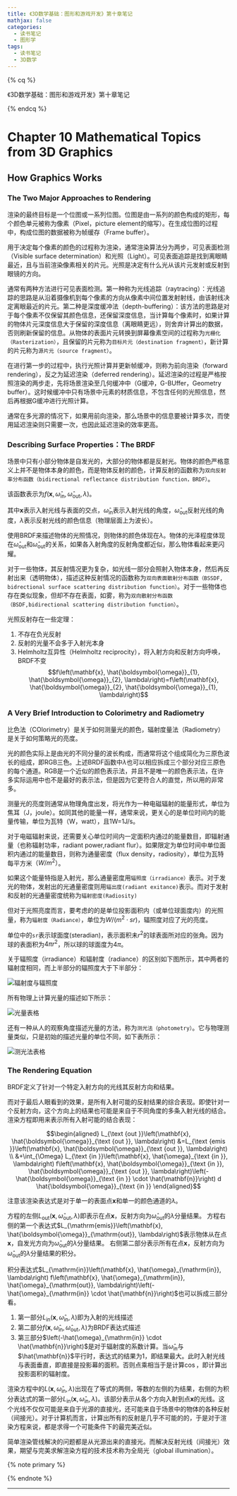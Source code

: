 ```yaml
---
title: 《3D数学基础：图形和游戏开发》第十章笔记
mathjax: false
categories:
  - 读书笔记
  - 图形学
tags:
  - 读书笔记
  - 3D数学
---
```


{% cq %}

《3D数学基础：图形和游戏开发》第十章笔记

{% endcq %}

<!--more-->

# Chapter 10 Mathematical Topics from 3D Graphics

## How Graphics Works

### The Two Major Approaches to Rendering

渲染的最终目标是一个位图或一系列位图。位图是由一系列的颜色构成的矩形，每个颜色单元被称为像素（Pixel，picture element的缩写）。在生成位图的过程中，构成位图的数据被称为帧缓存（Frame buffer）。

用于决定每个像素的颜色的过程称为渲染，通常渲染算法分为两步，可见表面检测（Visible surface determination）和光照（Light）。可见表面追踪是找到离眼睛最近，且与当前渲染像素相关的片元。光照是决定有什么光从该片元发射或反射到眼镜的方向。

通常有两种方法进行可见表面检测。第一种称为光线追踪（raytracing）：光线追踪的思路是从沿着摄像机到每个像素的方向从像素中间位置发射射线，由该射线决定离眼最近的片元。第二种是深度缓冲法（depth-buffering）：该方法的思路是对于每个像素不仅保留其颜色信息，还保留深度信息，当计算每个像素时，如果计算的物体片元深度信息大于保留的深度信息（离眼睛更远），则舍弃计算出的数据，否则刷新保留的信息。从物体的表面片元转换到屏幕像素空间的过程称为`光栅化（Rasterization）`，且保留的片元称为`目标片元（destination fragment）`，新计算的片元称为`源片元（source fragment）`。

在进行第一步的过程中，执行光照计算并更新帧缓冲，则称为前向渲染（forward rendering），反之为延迟渲染（deferred rendering）。延迟渲染的过程是严格按照渲染的两步走，先将场景渲染至几何缓冲中（G缓冲，G-BUffer，Geometry buffer）。这时候缓冲中只有场景中元素的材质信息，不包含任何的光照信息，然后再根据G缓冲进行光照计算。

通常在多光源的情况下，如果用前向渲染，那么场景中的信息要被计算多次，而使用延迟渲染则只需要一次，也因此延迟渲染的效率更高。

### Describing Surface Properties：The BRDF

场景中只有小部分物体是自发光的，大部分的物体都是反射光。物体的颜色严格意义上并不是物体本身的颜色，而是物体反射的颜色，计算反射的函数称为`双向反射率分布函数（bidirectional reflectance distribution function，BRDF）`。

该函数表示为$f\left(\mathbf{x}, \hat{\omega}_{\mathrm{in}}, \hat{\omega}_{\mathrm{out}}, \lambda\right)$。

其中$\mathbf{x}$表示入射光线与表面的交点，$\hat{\omega}_{\mathrm{in}}$表示入射光线的角度，$\hat{\omega}_{\mathrm{out}}$反射光线的角度，$\lambda$表示反射光线的颜色信息（物理层面上为波长）。

使用BRDF来描述物体的光照情况，则物体的颜色体现在$\lambda$。物体的光泽程度体现在$\hat{\omega}_{\mathrm{out}}$和$\hat{\omega}_{\mathrm{out}}$的关系，如果各入射角度的反射角度都近似，那么物体看起来更闪耀。

对于一些物体，其反射情况更为复杂，如光线一部分会照射入物体本身，然后再反射出来（透明物体），描述这种反射情况的函数称为`双向表面散射分布函数（BSSDF, bidrectional surface scattering distribution function）`。对于一些物体也存在类似现象，但却不存在表面，如雾，称为`双向散射分布函数（BSDF,bidirectional scattering distribution function）`。

光照反射存在一些定理：
1. 不存在负光反射
2. 反射的光量不会多于入射光本身
3. Helmholtz互异性（Helmholtz reciprocity），将入射方向和反射方向呼唤，BRDF不变
   $$f\left(\mathbf{x}, \hat{\boldsymbol{\omega}}_{1}, \hat{\boldsymbol{\omega}}_{2}, \lambda\right)=f\left(\mathbf{x}, \hat{\boldsymbol{\omega}}_{2}, \hat{\boldsymbol{\omega}}_{1}, \lambda\right)$$

### A Very Brief Introduction to Colorimetry and Radiometry

比色法（COlorimetry）是关于如何测量光的颜色，辐射度量法（Radiometry）是关于如何策略光的亮度。

光的颜色实际上是由光的不同分量的波长构成，而通常将这个组成简化为三原色波长的组成，即RGB三色。上述BRDF函数中$\lambda$也可以相应拆成三个部分对应三原色的每个通道。RGB是一个近似的颜色表示法，并且不是唯一的颜色表示法，在许多实际运用中也不是最好的表示法，但是因为它更符合人的直觉，所以用的非常多。

测量光的亮度则通常从物理角度出发，将光作为一种电磁辐射的能量形式，单位为焦耳（J，joule）。如同其他的能量一样，通常来说，更关心的是单位时间内的能量传输，单位为瓦特（W，watt），且1W=1J/s。

对于电磁辐射来说，还需要关心单位时间内一定面积内通过的能量数目，即辐射通量（也称辐射功率，radiant power,radiant flur）。如果限定为单位时间中单位面积内通过的能量数目，则称为通量密度（flux density，radiosity），单位为瓦特每平方米$（W/m^2）$。

如果这个能量特指是入射光，那么通量密度用`辐照度（irradiance）`表示。对于发光的物体，发射出的光通量密度则用`辐出度(radiant exitance)`表示。而对于发射和反射的光通量密度统称为`辐射密度(Radiosity)`

但对于光照亮度而言，要考虑的的是单位投影面积内（或单位球面度内）的光照量，称为`辐射度（Radiance）`，单位为$W/(m^2\cdot sr)$，辐照度对应了光的亮度。

单位中的`sr`表示球面度(steradian)，表示面积未$r^2$的球表面所对应的张角。因为球的表面积为$4\pi r^2$，所以球的球面度为$4\pi$。

关于辐照度（irradiance）和辐射度（radiance）的区别如下图所示，其中两者的辐射度相同，而上半部分的辐照度大于下半部分：

![辐射度与辐照度](3DMathPrimerForGraphicsAGameDevelopment-Chapter10-Notes/2020-04-14-18-49-48.png)

所有物理上计算光量的描述如下所示：

![光量表格](3DMathPrimerForGraphicsAGameDevelopment-Chapter10-Notes/2020-04-14-18-51-15.png)

还有一种从人的观察角度描述光量的方法，称为`测光法（photometry）`。它与物理测量类似，只是初始的描述光量的单位不同，如下表所示：

![测光法表格](3DMathPrimerForGraphicsAGameDevelopment-Chapter10-Notes/2020-04-14-18-52-43.png)

### The Rendering Equation

BRDF定义了针对一个特定入射方向的光线其反射方向和结果。

而对于最后人眼看到的效果，是所有入射可能的反射结果的综合表现。即使针对一个反射方向，这个方向上的结果也可能是来自于不同角度的多条入射光线的结合。渲染方程即用来表示所有入射可能的结合表现：

$$\begin{aligned}
L_{\text {out }}\left(\mathbf{x}, \hat{\boldsymbol{\omega}}_{\text {out }}, \lambda\right) &=L_{\text {emis }}\left(\mathbf{x}, \hat{\boldsymbol{\omega}}_{\text {out }}, \lambda\right) \\
&+\int_{\Omega} L_{\text {in }}\left(\mathbf{x}, \hat{\omega}_{\text {in }}, \lambda\right) f\left(\mathbf{x}, \hat{\boldsymbol{\omega}}_{\text {in }}, \hat{\boldsymbol{\omega}}_{\text {out }}, \lambda\right)\left(-\hat{\boldsymbol{\omega}}_{\text {in }} \cdot \hat{\mathbf{n}}\right) d \hat{\boldsymbol{\omega}}_{\text {in }}
\end{aligned}$$

注意该渲染表达式是对于单一的表面点$\mathbf{x}$和单一的颜色通道的$\lambda$。

方程的左侧$L_{\mathrm{out}}\left(\mathbf{x}, \hat{\omega}_{\mathrm{out}}, \lambda\right)$即表示在点$\mathbf{x}$，反射方向为$\hat{\omega}_{\mathrm{out}}$的$\lambda$分量结果。
方程右侧的第一个表达式$L_{\mathrm{emis}}\left(\mathbf{x}, \hat{\boldsymbol{\omega}}_{\mathrm{out}}, \lambda\right)$表示物体从在点$\mathbf{x}$，自发光方向为$\hat{\omega}_{\mathrm{out}}$的$\lambda$分量结果。
右侧第二部分表示所有在点$\mathbf{x}$，反射方向为$\hat{\omega}_{\mathrm{out}}$的$\lambda$分量结果的积分。

积分表达式$L_{\mathrm{in}}\left(\mathbf{x}, \hat{\omega}_{\mathrm{in}}, \lambda\right) f\left(\mathbf{x}, \hat{\omega}_{\mathrm{in}}, \hat{\omega}_{\mathrm{out}}, \lambda\right)\left(-\hat{\omega}_{\mathrm{in}} \cdot \hat{\mathbf{n}}\right)$也可以拆成三部分看。
1. 第一部分$L_{\mathrm{in}}\left(\mathbf{x}, \hat{\omega}_{\mathrm{in}}, \lambda\right)$即为入射的光线描述
2. 第二部分$f\left(\mathbf{x}, \hat{\omega}_{\mathrm{in}}, \hat{\omega}_{\mathrm{out}}, \lambda\right)$为BRDF表达式描述
3. 第三部分$\left(-\hat{\omega}_{\mathrm{in}} \cdot \hat{\mathbf{n}}\right)$是对于辐射度的系数计算。当$\hat{\omega}_{\mathrm{in}}$与$\hat{\mathbf{n}}$平行时，表达式的结果为1，即结果最大。此时入射光线与表面垂直，即直接是投影幕的面积。否则点乘相当于是计算$\cos$，即计算出投影面积的辐射度。

渲染方程中的$L\left(\mathbf{x}, \hat{\omega}_{\mathrm{in}}, \lambda\right)$出现在了等式的两侧，等数的左侧的为结果，右侧的为积分表达式的第一部分$L_{\mathrm{in}}\left(\mathbf{x}, \hat{\omega}_{\mathrm{in}}, \lambda\right)$。该部分表示从各个方向入射到点$\mathbf{x}$的光线。这个光线不仅仅可能是来自于光源的直接光，还可能来自于场景中的物体的各种反射（间接光）。对于计算机而言，计算出所有的反射是几乎不可能的的，于是对于渲染方程来说，都是求得一个可能条件下的最完美近似。

简单渲染管线解决的问题都是从光源出来的直接光。而解决反射光线（间接光）效果，期望与完美求解渲染方程的技术技术称为全局光（global illumination）。


{% note primary %}

{% endnote %}

***